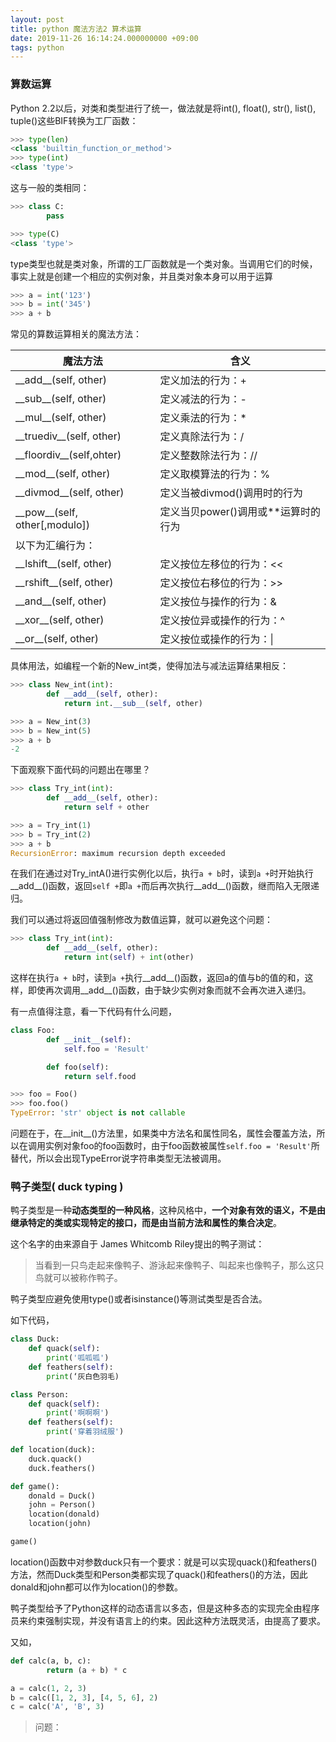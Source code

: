 ```yaml
---
layout: post
title: python 魔法方法2 算术运算
date: 2019-11-26 16:14:24.000000000 +09:00
tags: python
---
```

### 算数运算

Python 2.2以后，对类和类型进行了统一，做法就是将int(), float(), str(), list(), tuple()这些BIF转换为工厂函数：

```python
>>> type(len)
<class 'builtin_function_or_method'>
>>> type(int)
<class 'type'>
```
这与一般的类相同：
```python
>>> class C:
        pass

>>> type(C)
<class 'type'>
```

type类型也就是类对象，所谓的工厂函数就是一个类对象。当调用它们的时候，事实上就是创建一个相应的实例对象，并且类对象本身可以用于运算

```python
>>> a = int('123')
>>> b = int('345')
>>> a + b
```

常见的算数运算相关的魔法方法：

| 魔法方法                          | 含义                                |
|-----------------------------------|-------------------------------------|
| \_\_add\_\_(self, other)          | 定义加法的行为：+                   |
| \_\_sub\_\_(self, other)          | 定义减法的行为：-                   |
| \_\_mul\_\_(self, other)          | 定义乘法的行为：\*                  |
| \_\_truediv\_\_(self, other)      | 定义真除法行为：/                   |
| \_\_floordiv\_\_(self,ohter)      | 定义整数除法行为：//                |
| \_\_mod\_\_(self, other)          | 定义取模算法的行为：%               |
| \_\_divmod\_\_(self, other)       | 定义当被divmod()调用时的行为        |
| \_\_pow\_\_(self, other[,modulo]) | 定义当贝power()调用或\*\*运算时的行为 |
| 以下为汇编行为：                  |                                     |
| \_\_lshift\_\_(self, other)       | 定义按位左移位的行为：<<            |
| \_\_rshift\_\_(self, other)       | 定义按位右移位的行为：>>            |
| \_\_and\_\_(self, other)          | 定义按位与操作的行为：&             |
| \_\_xor\_\_(self, other)          | 定义按位异或操作的行为：^           |
| \_\_or\_\_(self, other)           | 定义按位或操作的行为：\|            |

具体用法，如编程一个新的New\_int类，使得加法与减法运算结果相反：

```python
>>> class New_int(int):
        def __add__(self, other):
            return int.__sub__(self, other)

>>> a = New_int(3)
>>> b = New_int(5)
>>> a + b
-2
```

下面观察下面代码的问题出在哪里？

```python
>>> class Try_int(int):
        def __add__(self, other):
            return self + other

>>> a = Try_int(1)
>>> b = Try_int(2)
>>> a + b
RecursionError: maximum recursion depth exceeded
```
在我们在通过对Try\_intA()进行实例化以后，执行`a + b`时，读到`a +`时开始执行\_\_add\_\_()函数，返回`self +`即`a +`而后再次执行\_\_add\_\_()函数，继而陷入无限递归。

我们可以通过将返回值强制修改为数值运算，就可以避免这个问题：

```python
>>> class Try_int(int):
        def __add__(self, other):
            return int(self) + int(other)
```
这样在执行`a + b`时，读到`a +`执行\_\_add\_\_()函数，返回a的值与b的值的和，这样，即使再次调用\_\_add\_\_()函数，由于缺少实例对象而就不会再次进入递归。

有一点值得注意，看一下代码有什么问题，

```python
class Foo:
        def __init__(self):
            self.foo = 'Result'

        def foo(self):
            return self.food

>>> foo = Foo()
>>> foo.foo()
TypeError: 'str' object is not callable
```

问题在于，在\_\_init\_\_()方法里，如果类中方法名和属性同名，属性会覆盖方法，所以在调用实例对象foo的foo函数时，由于foo函数被属性`self.foo = 'Result'`所替代，所以会出现TypeError说字符串类型无法被调用。

### 鸭子类型( duck typing )

鸭子类型是一种**动态类型的一种风格**，这种风格中，**一个对象有效的语义，不是由继承特定的类或实现特定的接口，而是由当前方法和属性的集合决定**。

这个名字的由来源自于 James Whitcomb Riley提出的鸭子测试：

> 当看到一只鸟走起来像鸭子、游泳起来像鸭子、叫起来也像鸭子，那么这只鸟就可以被称作鸭子。

鸭子类型应避免使用type()或者isinstance()等测试类型是否合法。

如下代码，

```python
class Duck:
    def quack(self):
        print('呱呱呱')
    def feathers(self):
        print(‘灰白色羽毛)

class Person:
    def quack(self):
        print('啊啊啊')
    def feathers(self):
        print('穿着羽绒服')

def location(duck):
    duck.quack()
    duck.feathers()

def game():
    donald = Duck()
    john = Person()
    location(donald)
    location(john)

game()
```
location()函数中对参数duck只有一个要求：就是可以实现quack()和feathers()方法，然而Duck类型和Person类都实现了quack()和feathers()的方法，因此donald和john都可以作为location()的参数。

鸭子类型给予了Python这样的动态语言以多态，但是这种多态的实现完全由程序员来约束强制实现，并没有语言上的约束。因此这种方法既灵活，由提高了要求。

又如，

```python
def calc(a, b, c):
        return (a + b) * c

a = calc(1, 2, 3)
b = calc([1, 2, 3], [4, 5, 6], 2)
c = calc('A', 'B', 3)
```

> 问题：
